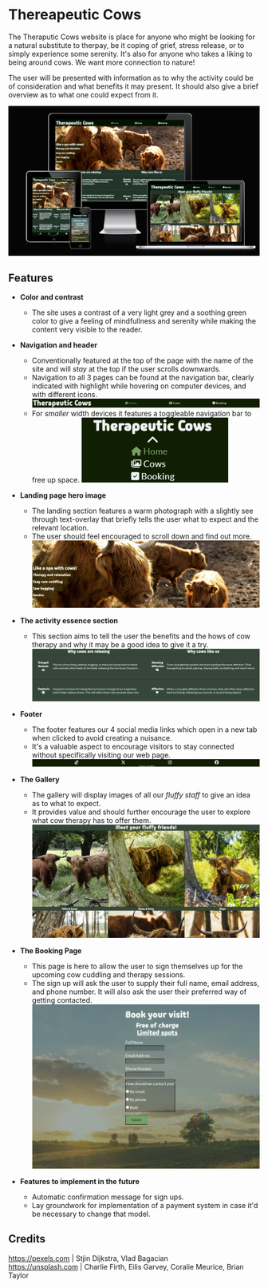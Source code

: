 # Thereapeutic Cows
The Theraputic Cows website is place for anyone who might be looking for a natural substitute to therpay, be it coping of grief, stress release, or to simply experience some serenity. It's also for anyone who takes a liking to being around cows. We want more connection to nature!

The user will be presented with information as to why the activity could be of consideration and what benefits it may present. It should also give a brief overview as to what one could expect from it.

![Capture of the homepage on different devices and screen sizes](assets/images/am-i-responsive.png "Website homepage")

## Features
- **Color and contrast**
    - The site uses a contrast of a very light grey and a soothing green color to give a feeling of mindfullness and serenity while making the content very visible to the reader.

- **Navigation and header**
    - Conventionally featured at the top of the page with the name of the site and will *stay* at the top if the user scrolls downwards.
    - Navigation to all 3 pages can be found at the navigation bar, clearly indicated with highlight while hovering on computer devices, and with different icons.
    ![Capture of the header on large screen](assets/images/header-capture.png "Website header")
    - For *smaller* width devices it features a toggleable navigation bar to free up space.
    ![Capture of the header on small width display](assets/images/mobile-header.png "Website header on a mobile device")

- **Landing page hero image**
    - The landing section features a warm photograph with a slightly see through text-overlay that briefly tells the user what to expect and the relevant location.
    - The user should feel encouraged to scroll down and find out more.
    ![Capture of the hero section](assets/images/hero-capture.png "Website hero section")

- **The activity essence section**
    - This section aims to tell the user the benefits and the hows of cow therapy and why it may be a good idea to give it a try.
    ![Capture of the reasons to try section](assets/images/reasons-capture.png "The reasons to try cow therapy section")

- **Footer**
    - The footer features our 4 social media links which open in a new tab when clicked to avoid creating a nuisance.
    - It's a valuable aspect to encourage visitors to stay connected without specifically visiting our web page.
    ![Capture of the footer and the social media links](assets/images/footer-capture.png "Footer with social media links section")

- **The Gallery**
    - The gallery will display images of all our *fluffy staff* to give an idea as to what to expect.
    - It provides value and should further encourage the user to explore what cow therapy has to offer them.
    ![Capture of the gallery page](assets/images/gallery-capture.png "Capture of the gallery and some of its images")

- **The Booking Page**
    - This page is here to allow the user to sign themselves up for the upcoming cow cuddling and therapy sessions. 
    - The sign up will ask the user to supply their full name, email address, and phone number. It will also ask the user their preferred way of getting contacted.
     ![Capture of the booking page and form](assets/images/booking-capture.png "Capture of the booking page and its form")

- **Features to implement in the future**
    - Automatic confirmation message for sign ups.
    - Lay groundwork for implementation of a payment system in case it'd be necessary to change that model. 

## Credits
https://pexels.com | Stjin Dijkstra, Vlad Bagacian\
https://unsplash.com | Charlie Firth, Eilis Garvey, Coralie Meurice, Brian Taylor
